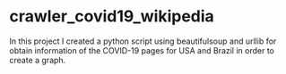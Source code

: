 # crawler_covid19_wikipedia
In this project I created a python script using beautifulsoup and urllib for obtain information of the COVID-19 pages for USA and Brazil in order to create a graph.
